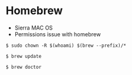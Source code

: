 # Homebrew
* Sierra MAC OS
* Permissions issue with homebrew

`$ sudo chown -R $(whoami) $(brew --prefix)/*`

`$ brew update`

`$ brew doctor`
